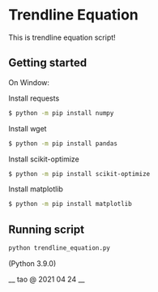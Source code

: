 # Trendline Equation
This is trendline equation script!

## Getting started
On Window:
 
Install requests

```bash
$ python -m pip install numpy
``` 
Install wget

```bash
$ python -m pip install pandas
``` 
Install scikit-optimize

```bash
$ python -m pip install scikit-optimize
``` 
Install matplotlib

```bash
$ python -m pip install matplotlib
``` 

## Running script

```bash
python trendline_equation.py
``` 
(Python 3.9.0)

__ tao @ 2021 04 24 __
